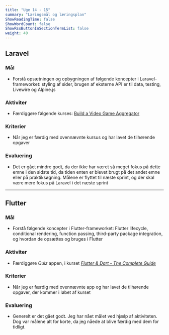 ```yaml
---
title: "Uge 14 - 15"
summary: "Læringsmål og læringsplan"
ShowReadingTime: false
ShowWordCount: false
ShowRssButtonInSectionTermList: false
weight: 40
---
```


## Laravel

### Mål
- Forstå opsætningen og opbygningen af følgende koncepter i Laravel-frameworket: styling af sider, brugen af eksterne API'er til data, testing, Livewire og Alpine.js

### Aktiviter
- Færdiggøre følgende kurses: [Build a Video Game Aggregator](https://laracasts.com/series/build-a-video-game-aggregator)

### Kriterier
- Når jeg er færdig med ovennævnte kursus og har lavet de tilhørende opgaver

### Evaluering
- Det er gået mindre godt, da der ikke har været så meget fokus på dette emne i den sidste tid, da tiden enten er blevet brugt på det andet emne eller på praktiksøgning.
Målene er flyttet til næste sprint, og der skal være mere fokus på Laravel i det næste sprint

---

## Flutter

### Mål
- Forstå følgende koncepter i Flutter-frameworket:
Flutter lifecycle, conditional rendering, function passing, third-party package integration, og hvordan de opsættes og bruges i Flutter

### Aktiviter
- Færdiggøre *Quiz* appen, i kurset [*Flutter & Dart - The Complete Guide*](https://www.udemy.com/course/learn-flutter-dart-to-build-ios-android-apps/)

### Kriterier
- Når jeg er færdig med ovennævnte app og har lavet de tilhørende opgaver, der kommer i løbet af kurset

### Evaluering
- Generelt er det gået godt. Jeg har nået målet ved hjælp af aktiviteten.
Dog var målene alt for korte, da jeg nåede at blive færdig med dem for tidligt.